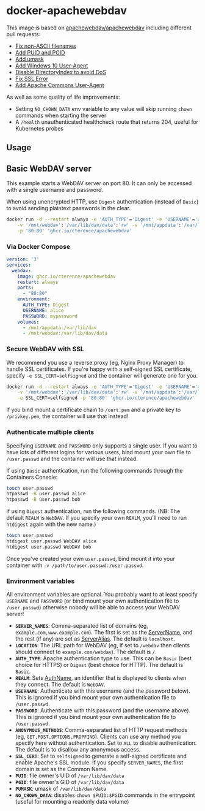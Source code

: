 # docker-apachewebdav

This image is based on [apachewebdav/apachewebdav](https://github.com/mgutt/docker-apachewebdav) including different pull requests:

- [Fix non-ASCII filenames](https://github.com/BytemarkHosting/docker-webdav/pull/20)
- [Add PUID and PGID](https://github.com/BytemarkHosting/docker-webdav/pull/28)
- [Add umask](https://github.com/noodlefighter/docker-webdav/pull/1)
- [Add Windows 10 User-Agent](https://github.com/BytemarkHosting/docker-webdav/pull/11)
- [Disable DirectoryIndex to avoid DoS](https://github.com/BytemarkHosting/docker-webdav/pull/21)
- [Fix SSL Error](https://github.com/BytemarkHosting/docker-webdav/pull/23)
- [Add Apache Commons User-Agent](https://github.com/BytemarkHosting/docker-webdav/pull/25)

As well as some quality of life improvements:

- Setting `NO_CHOWN_DATA` env variable to any value will skip running `chown` commands when starting the server
- A `/health` unauthenticated healthcheck route that returns 204, useful for Kubernetes probes

## Usage

## Basic WebDAV server

This example starts a WebDAV server on port 80. It can only be accessed with a single username and password.

When using unencrypted HTTP, use `Digest` authentication (instead of `Basic`) to avoid sending plaintext passwords in the clear.

```bash
docker run -d --restart always -e 'AUTH_TYPE'='Digest' -e 'USERNAME'='alice' -e 'PASSWORD'='mypassword' \
    -v '/mnt/webdav':'/var/lib/dav/data':'rw' -v '/mnt/appdata':'/var/lib/dav':'rw' \
    -p '80:80' 'ghcr.io/cterence/apachewebdav'
```

### Via Docker Compose

```yaml
version: '3'
services:
  webdav:
    image: ghcr.io/cterence/apachewebdav
    restart: always
    ports:
      - "80:80"
    environment:
      AUTH_TYPE: Digest
      USERNAME: alice
      PASSWORD: mypassword
    volumes:
      - /mnt/appdata:/var/lib/dav
      - /mnt/webdav:/var/lib/dav/data
```

### Secure WebDAV with SSL

We recommend you use a reverse proxy (eg, Nginx Proxy Manager) to handle SSL certificates. If you're happy with a self-signed SSL certificate, specify `-e SSL_CERT=selfsigned` and the container will generate one for you.

```bash
docker run -d --restart always -e 'AUTH_TYPE'='Digest' -e 'USERNAME'='alice' -e 'PASSWORD'='mypassword' \
    -v '/mnt/webdav':'/var/lib/dav/data':'rw' -v '/mnt/appdata':'/var/lib/dav':'rw' \
    -e SSL_CERT=selfsigned -p '80:80' 'ghcr.io/cterence/apachewebdav'
```

If you bind mount a certificate chain to `/cert.pem` and a private key to `/privkey.pem`, the container will use that instead!

### Authenticate multiple clients

Specifying `USERNAME` and `PASSWORD` only supports a single user. If you want to have lots of different logins for various users, bind mount your own file to `/user.passwd` and the container will use that instead.

If using `Basic` authentication, run the following commands through the Containers Console:

```bash
touch user.passwd
htpasswd -B user.passwd alice
htpasswd -B user.passwd bob

```

If using `Digest` authentication, run the following commands. (NB: The default `REALM` is `WebDAV`. If you specify your own `REALM`, you'll need to run `htdigest` again with the new name.)

```bash
touch user.passwd
htdigest user.passwd WebDAV alice
htdigest user.passwd WebDAV bob

```

Once you've created your own `user.passwd`, bind mount it into your container with `-v /path/to/user.passwd:/user.passwd`.

### Environment variables

All environment variables are optional. You probably want to at least specify `USERNAME` and `PASSWORD` (or bind mount your own authentication file to `/user.passwd`) otherwise nobody will be able to access your WebDAV server!

- **`SERVER_NAMES`**: Comma-separated list of domains (eg, `example.com,www.example.com`). The first is set as the [ServerName](https://httpd.apache.org/docs/current/mod/core.html#servername), and the rest (if any) are set as [ServerAlias](https://httpd.apache.org/docs/current/mod/core.html#serveralias). The default is `localhost`.
- **`LOCATION`**: The URL path for WebDAV (eg, if set to `/webdav` then clients should connect to `example.com/webdav`). The default is `/`.
- **`AUTH_TYPE`**: Apache authentication type to use. This can be `Basic` (best choice for HTTPS) or `Digest` (best choice for HTTP). The default is `Basic`.
- **`REALM`**: Sets [AuthName](https://httpd.apache.org/docs/current/mod/mod_authn_core.html#authname), an identifier that is displayed to clients when they connect. The default is `WebDAV`.
- **`USERNAME`**: Authenticate with this username (and the password below). This is ignored if you bind mount your own authentication file to `/user.passwd`.
- **`PASSWORD`**: Authenticate with this password (and the username above). This is ignored if you bind mount your own authentication file to `/user.passwd`.
- **`ANONYMOUS_METHODS`**: Comma-separated list of HTTP request methods (eg, `GET,POST,OPTIONS,PROPFIND`). Clients can use any method you specify here without authentication. Set to `ALL` to disable authentication. The default is to disallow any anonymous access.
- **`SSL_CERT`**: Set to `selfsigned` to generate a self-signed certificate and enable Apache's SSL module. If you specify `SERVER_NAMES`, the first domain is set as the Common Name.
- **`PUID`**: file owner's UID of `/var/lib/dav/data`
- **`PGID`**: file owner's GID of `/var/lib/dav/data`
- **`PUMASK`**: umask of `/var/lib/dav/data`
- **`NO_CHOWN_DATA`**: disables `chown $PUID:$PGID` commands in the entrypoint (useful for mounting a readonly data volume)
